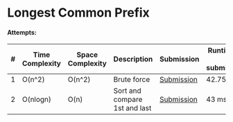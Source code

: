# Longest Common Prefix

#### Attempts:

| # | Time Complexity | Space Complexity | Description | Submission | Runtime avg (4 submissions)
| - | ---- | ----- | ----------- | ----------- | ----------- |
| 1 | O(n^2) | O(n^2) | Brute force | [Submission](https://leetcode.com/problems/longest-common-prefix/submissions/1107627105) | 42.75 ms |
| 2 | O(nlogn) | O(n) | Sort and compare 1st and last | [Submission](https://leetcode.com/problems/longest-common-prefix/submissions/1107633044) | 43 ms |